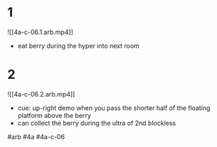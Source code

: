 # 1

![[4a-c-06.1.arb.mp4]]

* eat berry during the hyper into next room


# 2
![[4a-c-06.2.arb.mp4]]

* cue: up-right demo when you pass the shorter half of the floating platform above the berry
* can collect the berry during the ultra of 2nd blockless


#arb #4a #4a-c-06